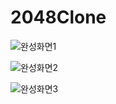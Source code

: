 # 2048Clone

![완성화면1](https://user-images.githubusercontent.com/70643208/101734676-008bc500-3b04-11eb-8f41-2f0c7945309c.PNG)

![완성화면2](https://user-images.githubusercontent.com/70643208/101734711-097c9680-3b04-11eb-877e-16ac948ef43a.PNG)

![완성화면3](https://user-images.githubusercontent.com/70643208/101734717-0bdef080-3b04-11eb-87a1-e8e3ea020292.PNG)
